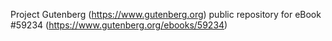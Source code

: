 Project Gutenberg (https://www.gutenberg.org) public repository for
eBook #59234 (https://www.gutenberg.org/ebooks/59234)
